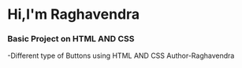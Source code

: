<h1>Hi,I'm Raghavendra</h1>
<h3>Basic Project on HTML AND CSS</h3>
-Different type of Buttons using HTML AND CSS
Author-Raghavendra
